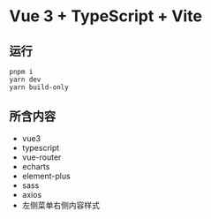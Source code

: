 # Vue 3 + TypeScript + Vite

## 运行

```
pnpm i
yarn dev
yarn build-only
```

## 所含内容

- vue3
- typescript
- vue-router
- echarts
- element-plus
- sass
- axios
- 左侧菜单右侧内容样式